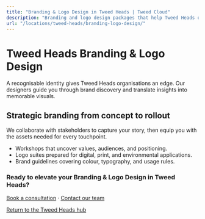 ```yaml
---
title: "Branding & Logo Design in Tweed Heads | Tweed Cloud"
description: "Branding and logo design packages that help Tweed Heads organisations stand out."
url: "/locations/tweed-heads/branding-logo-design/"
---
```


# Tweed Heads Branding & Logo Design

A recognisable identity gives Tweed Heads organisations an edge. Our designers guide you through brand discovery and translate insights into memorable visuals.

## Strategic branding from concept to rollout

We collaborate with stakeholders to capture your story, then equip you with the assets needed for every touchpoint.

- Workshops that uncover values, audiences, and positioning.
- Logo suites prepared for digital, print, and environmental applications.
- Brand guidelines covering colour, typography, and usage rules.

### Ready to elevate your Branding & Logo Design in Tweed Heads?

[Book a consultation](/consultation/) · [Contact our team](/contact/)

[Return to the Tweed Heads hub](/locations/tweed-heads/)
